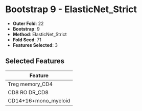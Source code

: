 # Bootstrap 9 - ElasticNet_Strict

- **Outer Fold**: 22
- **Bootstrap**: 9
- **Method**: ElasticNet_Strict
- **Fold Seed**: 71
- **Features Selected**: 3

## Selected Features

| Feature |
|---------|
| Treg memory_CD4 |
| CD8 RO DR_CD8 |
| CD14+16+mono_myeloid |
